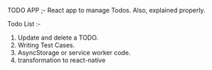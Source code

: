 TODO APP ;-
React app to manage Todos. Also, explained properly.


Todo List :-
1. Update and delete a TODO.
2. Writing Test Cases.
3. AsyncStorage or service worker code.
4. transformation to react-native